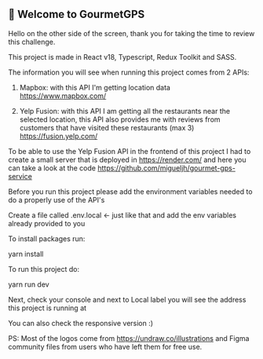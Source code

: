 ## 👋 Welcome to GourmetGPS

Hello on the other side of the screen, thank you for taking the time to review this challenge.

This project is made in React v18, Typescript, Redux Toolkit and SASS.

The information you will see when running this project comes from 2 APIs:

1. Mapbox: with this API I'm getting location data
   <https://www.mapbox.com/>

2. Yelp Fusion: with this API I am getting all the restaurants near the selected location, this API also provides me with reviews from customers that have visited these restaurants (max 3)
   <https://fusion.yelp.com/>

To be able to use the Yelp Fusion API in the frontend of this project I had to create a small server that is deployed in <https://render.com/> and here you can take a look at the code <https://github.com/migueljh/gourmet-gps-service>

Before you run this project please add the environment variables needed to do a properly use of the API's

Create a file called .env.local <- just like that
and add the env variables already provided to you

To install packages run:

yarn install

To run this project do:

yarn run dev

Next, check your console and next to Local label you will see the address this project is running at

You can also check the responsive version :)

PS: Most of the logos come from <https://undraw.co/illustrations> and Figma community files from users who have left them for free use.